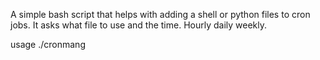 A simple bash script that helps with adding a shell or python files to cron jobs. It asks what file to use and the time. Hourly daily weekly.

usage ./cronmang 
